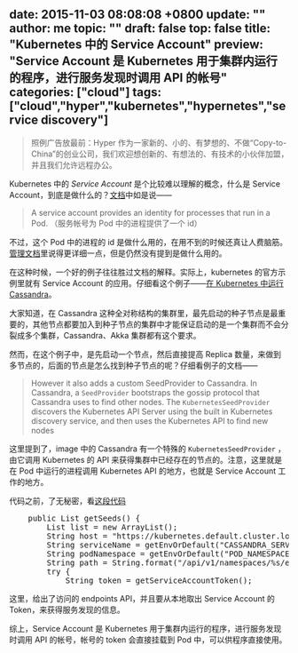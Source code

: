 date: 2015-11-03 08:08:08 +0800
update: ""
author: me
topic: ""
draft: false
top: false
title: "Kubernetes 中的 Service Account"
preview: "Service Account 是 Kubernetes 用于集群内运行的程序，进行服务发现时调用 API 的帐号"
categories: ["cloud"]
tags: ["cloud","hyper","kubernetes","hypernetes","service discovery"]
---

> 照例广告放最前：Hyper 作为一家新的、小的、有梦想的、不做“Copy-to-China”的创业公司，我们欢迎想创新的、有想法的、有技术的小伙伴加盟，并且我们允许远程办公。

Kubernetes 中的 *Service Account* 是个比较难以理解的概念，什么是 Service Account，到底是做什么的？[文档](http://kubernetes.io/v1.0/docs/user-guide/service-accounts.html)中如是说——

> A service account provides an identity for processes that run in a Pod. （服务帐号为 Pod 中的进程提供了一个 id）

不过，这个 Pod 中的进程的 id 是做什么用的，在用不到的时候还真让人费脑筋。[管理文档](http://kubernetes.io/v1.0/docs/admin/service-accounts-admin.html)里说得更详细一点，但是仍然没有提到是做什么用的。

在这种时候，一个好的例子往往胜过文档的解释。实际上，kubernetes 的官方示例里就有 Service Account 的应用。仔细看这个例子——[在 Kubernetes 中运行 Cassandra](https://github.com/kubernetes/kubernetes/blob/release-1.0/examples/cassandra/README.md)。

大家知道，在 Cassandra 这种全对称结构的集群里，最先启动的种子节点是最重要的，其他节点都要加入到种子节点的集群中才能保证启动的是一个集群而不会分裂成多个集群，Cassandra、Akka 集群都有这个要求。

然而，在这个例子中，是先启动一个节点，然后直接提高 Replica 数量，来做到多节点的，后面的节点是怎么找到种子节点的呢？仔细看例子的文档——

>However it also adds a custom SeedProvider to Cassandra. In Cassandra, a `SeedProvider` bootstraps the gossip protocol that Cassandra uses to find other nodes. The `KubernetesSeedProvider` discovers the Kubernetes API Server using the built in Kubernetes discovery service, and then uses the Kubernetes API to find new nodes

这里提到了，image 中的 Cassandra 有一个特殊的 `KubernetesSeedProvider` ，由它调用 Kubernetes 的 API 来获得集群中已经存在的节点的。注意，这里就是在 Pod 中运行的进程调用 Kubernetes API 的地方，也就是 Service Account 工作的地方。

代码之前，了无秘密，看[这段代码](https://github.com/kubernetes/kubernetes/blob/release-1.0/examples/cassandra/java/src/io/k8s/cassandra/KubernetesSeedProvider.java#L101)

<pre>
    public List<InetAddress> getSeeds() {
        List<InetAddress> list = new ArrayList<InetAddress>();
        String host = "https://kubernetes.default.cluster.local";
        String serviceName = getEnvOrDefault("CASSANDRA_SERVICE", "cassandra");
        String podNamespace = getEnvOrDefault("POD_NAMESPACE", "default");
        String path = String.format("/api/v1/namespaces/%s/endpoints/", podNamespace);
        try {
            String token = getServiceAccountToken();
</pre>

这里，给出了访问的 endpoints API，并且要从本地取出 Service Account 的 Token，来获得服务发现的信息。

综上，Service Account 是 Kubernetes 用于集群内运行的程序，进行服务发现时调用 API 的帐号，帐号的 token 会直接挂载到 Pod 中，可以供程序直接使用。
